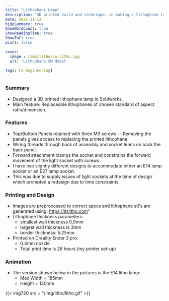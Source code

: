 ```yaml
---
title: "Lithophane Lamp"
description: "3D printed build and techniques in making a lithophane lamp"
date: 2021-11-13
hideSummary: true
ShowWordCount: true
ShowReadingTime: true
ShowToC: true
draft: false

cover:
  image : /img/litho/sw-litho.jpg
  alt: 'Lithophane SW Model'

tags: [⚙️ Engineering]
---
```


### Summary

- Designed a 3D printed lithophane lamp in Soldworks.
- Main feature: Replaceable lithophanes of chosen standard of aspect ratio/dimension.

### Features

- Top/Bottom Panels retained with three M3 screws -- Removing the panels gives access to replacing the printed lithophane.
- Wiring threads through back of assembly and socket leans on back the back panel.
- Forward attachment clamps the socket and constrains the forward movement of the light socket with screws.
- I have two slightly different designs to accommodate either an E14 lamp socket or an E27 lamp socket.
- This was due to supply issues of light sockets at the time of design which prompted a redesign due to time constraints.


### Printing and Design

- Images are preprocessed to correct specs and lithophane stl's are generated using: https://itslitho.com"
- Lithophane thickness parameters:
	- smallest wall thickness 0.9mm
	- largest wall thickness is 3mm
	- border thickness: 5.25mm
- Printed on Creality Ender 3 pro:
	- 0.4mm nozzle
	- Total print time is 26 hours (my printer set-up)

### Animation

- The version shown below in the pictures is the E14 litho lamp:
	- Max Width = 185mm
	- Height = 130mm


{{< img720 src = "/img/litho/litho.gif" >}}
